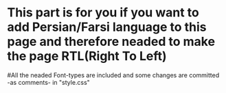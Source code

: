 # This part is for you if you want to add Persian/Farsi language to this page and therefore neaded to make the page RTL(Right To Left)
#All the neaded Font-types are included and some changes are committed -as comments- in "style.css"
